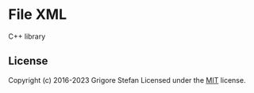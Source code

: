 # File XML

C++ library

## License

Copyright (c) 2016-2023 Grigore Stefan
Licensed under the [MIT](LICENSE) license.
